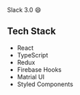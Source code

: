 Slack 3.0 :smile:

## Tech Stack

- React
- TypeScript
- Redux
- Firebase Hooks
- Matrial UI
- Styled Components